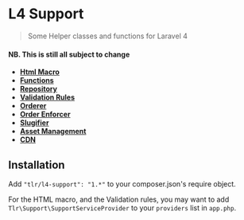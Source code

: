 L4 Support
==========

> Some Helper classes and functions for Laravel 4

#### NB. This is still all subject to change

- __[Html Macro](docs/html.md)__
- __[Functions](docs/functions.md)__
- __[Repository](docs/repository.md)__
- __[Validation Rules](docs/validation.md)__
- __[Orderer](docs/orderer.md)__
- __[Order Enforcer](docs/order-enforcer.md)__
- __[Slugifier](docs/slugifier.md)__
- __[Asset Management](docs/assets.md)__
- __[CDN](docs/cdn.md)__


## Installation

Add `"tlr/l4-support": "1.*"` to your composer.json's require object.

For the HTML macro, and the Validation rules, you may want to add `Tlr\Support\SupportServiceProvider` to your `providers` list in `app.php`.
